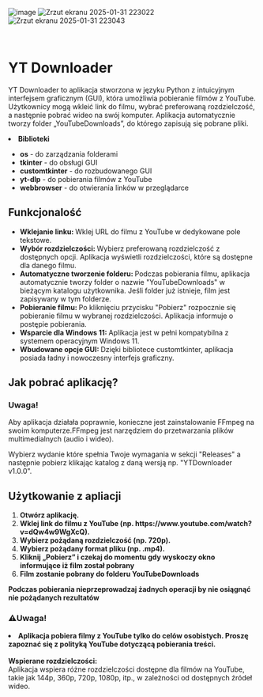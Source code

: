 ![image](https://github.com/user-attachments/assets/dc01a69e-8ca7-48af-922c-c1c426e1d9aa)
![Zrzut ekranu 2025-01-31 223022](https://github.com/user-attachments/assets/6726bc76-e31b-48ae-a630-1a0835679f55)
![Zrzut ekranu 2025-01-31 223043](https://github.com/user-attachments/assets/ce0a4d96-a69d-4aed-9663-07c026983e47)

<br>
<h1>YT Downloader</h1>
<p>YT Downloader to aplikacja stworzona w języku Python z intuicyjnym interfejsem graficznym (GUI), która umożliwia pobieranie filmów z YouTube. Użytkownicy mogą wkleić link do filmu, wybrać preferowaną rozdzielczość, a następnie pobrać wideo na swój komputer. Aplikacja automatycznie tworzy folder „YouTubeDownloads”, do którego zapisują się pobrane pliki.</p>
<li><b>Biblioteki</b></li>

<ul>
  <li><b>os</b> - do zarządzania folderami</li>
  <li><b>tkinter</b> - do obsługi GUI</li>
  <li><b>customtkinter</b> - do rozbudowanego GUI</li>
  <li><b>yt-dlp</b> - do pobierania filmów z YouTube</li>
  <li><b>webbrowser</b> - do otwierania linków w przeglądarce</li>
</ul>

<h2>Funkcjonalość</h2>
<ul>
  <li><b>Wklejanie linku: </b>Wklej URL do filmu z YouTube w dedykowane pole tekstowe.</li>
  <li><b>Wybór rozdzielczości: </b>Wybierz preferowaną rozdzielczość z dostępnych opcji. Aplikacja wyświetli rozdzielczości, które są dostępne dla danego filmu.</li>
  <li><b>Automatyczne tworzenie folderu: </b>Podczas pobierania filmu, aplikacja automatycznie tworzy folder o nazwie "YouTubeDownloads" w bieżącym katalogu użytkownika. Jeśli folder już istnieje, film jest zapisywany w tym folderze.</li>
  <li><b>Pobieranie filmu: </b>Po kliknięciu przycisku "Pobierz" rozpocznie się pobieranie filmu w wybranej rozdzielczości. Aplikacja informuje o postępie pobierania.</li>
  <li><b>Wsparcie dla Windows 11: </b>Aplikacja jest w pełni kompatybilna z systemem operacyjnym Windows 11.</li>
  <li><b>Wbudowane opcje GUI: </b>Dzięki bibliotece customtkinter, aplikacja posiada ładny i nowoczesny interfejs graficzny.</li>
</ul>

<h2>Jak pobrać aplikację?</h2>
<h3>Uwaga! </h3><p>Aby aplikacja działała poprawnie, konieczne jest zainstalowanie FFmpeg na swoim komputerze.FFmpeg jest narzędziem do przetwarzania plików multimedialnych (audio i wideo).</p>
<p>Wybierz wydanie które spełnia Twoje wymagania w sekcji "Releases" a następnie pobierz klikając katalog z daną wersją np. "YTDownloader v1.0.0".</p>

<h2>Użytkowanie z apliacji</h2>
<ol>
  <li><b>Otwórz aplikację.</b></li>
  <li><b>Wklej link do filmu z YouTube (np. https://www.youtube.com/watch?v=dQw4w9WgXcQ).</b></li>
  <li><b>Wybierz pożądaną rozdzielczość (np. 720p).</b></li>
  <li><b>Wybierz pożądany format pliku (np. .mp4).</b></li>
  <li><b>Kliknij „Pobierz” i czekaj do momentu gdy wyskoczy okno informujące iż film został pobrany</b></li>
  <li><b>Film zostanie pobrany do folderu YouTubeDownloads</b></li>
</ol>
<p><b>Podczas pobierania nieprzeprowadzaj żadnych operacji by nie osiągnąć nie pożądanych rezultatów</b></p>

<h3>⚠️Uwaga!</h3>
<li><b>Aplikacja pobiera filmy z YouTube tylko do celów osobistych. Proszę zapoznać się z polityką YouTube dotyczącą pobierania treści.</b></li>
<br>
<b>Wspierane rozdzielczości:</b><br>
Aplikacja wspiera różne rozdzielczości dostępne dla filmów na YouTube, takie jak 144p, 360p, 720p, 1080p, itp., w zależności od dostępnych źródeł wideo.
